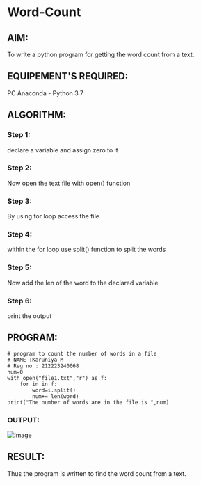 # Word-Count
## AIM:
To write a python program for getting the word count from a text.
## EQUIPEMENT'S REQUIRED: 
PC
Anaconda - Python 3.7
## ALGORITHM: 
### Step 1:
declare a variable and assign zero to it
### Step 2: 
Now open the text file with open() function
### Step 3: 
By using for loop access the file 
### Step 4:  
within the for loop use split() function to split the words
### Step 5: 
Now add the len of the word to the declared variable
### Step 6: 
print the output
## PROGRAM:
```
# program to count the number of words in a file
# NAME :Karuniya M
# Reg no : 212223240068
num=0
with open("file1.txt","r") as f:
    for in in f:
        word=i.split()
        num+= len(word)
print("The number of words are in the file is ",num)
```
### OUTPUT:

![image](https://github.com/karuniya2005/Word-Count/assets/161425769/fc365cbb-74df-40cd-b8ac-115f7c6dfe75)


## RESULT:
Thus the program is written to find the word count from a text.
